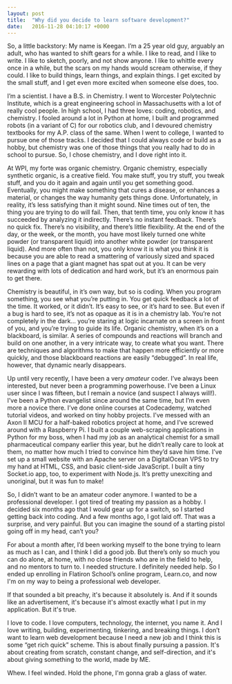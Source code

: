 ```yaml
---
layout: post
title:  "Why did you decide to learn software development?"
date:   2016-11-28 04:10:17 +0000
---
```


So, a little backstory: My name is Keegan. I’m a 25 year old guy, arguably an adult, who has wanted to shift gears for a while.  I like to read, and I like to write. I like to sketch, poorly, and not show anyone. I like to whittle every once in a while, but the scars on my hands would scream otherwise, if they could. I like to build things, learn things, and explain things. I get excited by the small stuff, and I get even more excited when someone else does, too.

I’m a scientist. I have a B.S. in Chemistry. I went to Worcester Polytechnic Institute, which is a great engineering school in Massachusetts with a lot of really cool people. In high school, I had three loves: coding, robotics, and chemistry. I fooled around a lot in Python at home, I built and programmed robots (in a variant of C) for our robotics club, and I devoured chemistry textbooks for my A.P. class of the same. When I went to college, I wanted to pursue one of those tracks. I decided that I could always code or build as a hobby, but chemistry was one of those things that you really had to do in school to pursue. So, I chose chemistry, and I dove right into it.

At WPI, my forte was organic chemistry. Organic chemistry, especially synthetic organic, is a creative field. You make stuff, you try stuff, you tweak stuff, and you do it again and again until you get something good. Eventually, you might make something that cures a disease, or enhances a material, or changes the way humanity gets things done. Unfortunately, in reality, it’s less satisfying than it might sound. Nine times out of ten, the thing you are trying to do will fail. Then, that tenth time, you only know it has succeeded by analyzing it indirectly. There’s no instant feedback. There’s no quick fix. There’s no visibility, and there’s little flexibility. At the end of the day, or the week, or the month, you have most likely turned one white powder (or transparent liquid) into another white powder (or transparent liquid). And more often than not, you only know it is what you think it is because you are able to read a smattering of variously sized and spaced lines on a page that a giant magnet has spat out at you. It can be very rewarding with lots of dedication and hard work, but it’s an enormous pain to get there.

Chemistry is beautiful, in it’s own way, but so is coding. When you program something, you see what you’re putting in. You get quick feedback a lot of the time. It worked, or it didn’t. It’s easy to see, or it’s hard to see. But even if a bug is hard to see, it’s not as opaque as it is in a chemistry lab. You’re not completely in the dark… you’re staring at logic incarnate on a screen in front of you, and you’re trying to guide its life. Organic chemistry, when it’s on a blackboard, is similar. A series of compounds and reactions will branch and build on one another, in a very intricate way, to create what you want. There are techniques and algorithms to make that happen more efficiently or more quickly, and those blackboard reactions are easily “debugged”. In real life, however, that dynamic nearly disappears.

Up until very recently, I have been a very *amateur* coder. I’ve always been interested, but never been a programming powerhouse. I’ve been a Linux user since I was fifteen, but I remain a novice (and suspect I always will!). I’ve been a Python evangelist since around the same time, but I’m even more a novice there. I’ve done online courses at Codecademy, watched tutorial videos, and worked on tiny hobby projects. I’ve messed with an Axon II MCU for a half-baked robotics project at home, and I’ve screwed around with a Raspberry Pi. I built a couple web-scraping applications in Python for my boss, when I had my job as an analytical chemist for a small pharmaceutical company earlier this year, but he didn’t really care to look at them, no matter how much I tried to convince him they’d save him time. I’ve set up a small website with an Apache server on a DigitalOcean VPS to try my hand at HTML, CSS, and basic client-side JavaScript. I built a tiny Socket.io app, too, to experiment with Node.js. It’s pretty unexciting and unoriginal, but it was fun to make!

So, I didn’t want to be an amateur coder anymore. I wanted to be a professional developer. I got tired of treating my passion as a hobby. I decided six months ago that I would gear up for a switch, so I started getting back into coding. And a few months ago, I got laid off. That was a surprise, and very painful. But you can imagine the sound of a starting pistol going off in my head, can’t you?

For about a month after, I’d been working myself to the bone trying to learn as much as I can, and I think I did a good job. But there’s only so much you can do alone, at home, with no close friends who are in the field to help, and no mentors to turn to. I needed structure. I definitely needed help. So I ended up enrolling in Flatiron School’s online program, Learn.co, and now I'm on my way to being a professional web developer.

If that sounded a bit preachy, it's because it absolutely is. And if it sounds like an advertisement, it's because it's almost exactly what I put in my application. But it's true.

I love to code. I love computers, technology, the internet, you name it. And I love writing, building, experimenting, tinkering, and breaking things. I don’t want to learn web development because I need a new job and I think this is some “get rich quick” scheme. This is about finally pursuing a passion. It's about creating from scratch, constant change, and self-direction, and it's about giving something to the world, made by ME.

Whew. I feel winded. Hold the phone, I'm gonna grab a glass of water.

